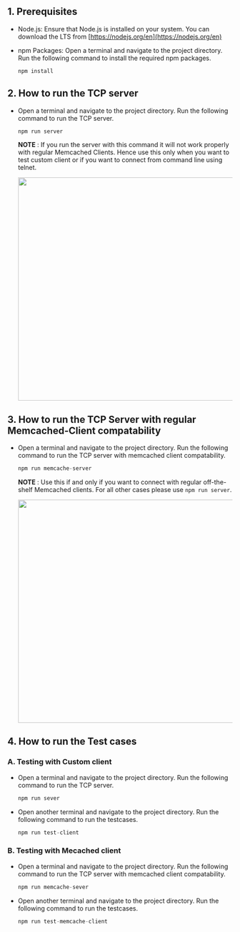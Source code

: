 ## 1. Prerequisites

- Node.js: Ensure that Node.js is installed on your system. You can download the LTS from [https://nodejs.org/en](https://nodejs.org/en)

- npm Packages: Open a terminal and navigate to the project directory. Run the following command to install the required npm packages.

  ```js
  npm install
  ```

## 2. How to run the TCP server

- Open a terminal and navigate to the project directory. Run the following command to run the TCP server.

  ```js
  npm run server
  ```

  **NOTE** : If you run the server with this command it will not work properly with regular Memcached Clients. Hence use this only when you want to test custom client or if you want to connect from command line using telnet.

    <img src="image-7.png" width=500/>

## 3. How to run the TCP Server with regular Memcached-Client compatability

- Open a terminal and navigate to the project directory. Run the following command to run the TCP server with memcached client compatability.

  ```js
  npm run memcache-server
  ```

  **NOTE** : Use this if and only if you want to connect with regular off-the-shelf Memcached clients. For all other cases please use `npm run server`.

    <img src="image-8.png" width=500/>

## 4. How to run the Test cases

### A. Testing with Custom client

- Open a terminal and navigate to the project directory. Run the following command to run the TCP server.

  ```js
  npm run sever
  ```

- Open another terminal and navigate to the project directory. Run the following command to run the testcases.

  ```js
  npm run test-client
  ```

### B. Testing with Mecached client

- Open a terminal and navigate to the project directory. Run the following command to run the TCP server with memcached client compatability.

  ```js
  npm run memcache-sever
  ```

- Open another terminal and navigate to the project directory. Run the following command to run the testcases.

  ```js
  npm run test-memcache-client
  ```
